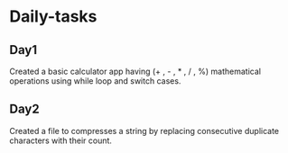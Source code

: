 # Daily-tasks

## Day1 
Created a basic calculator app having (+ , - , * , / , %) mathematical operations using while loop and switch cases.

## Day2
Created a file to compresses a string by replacing consecutive duplicate characters with their count. 
